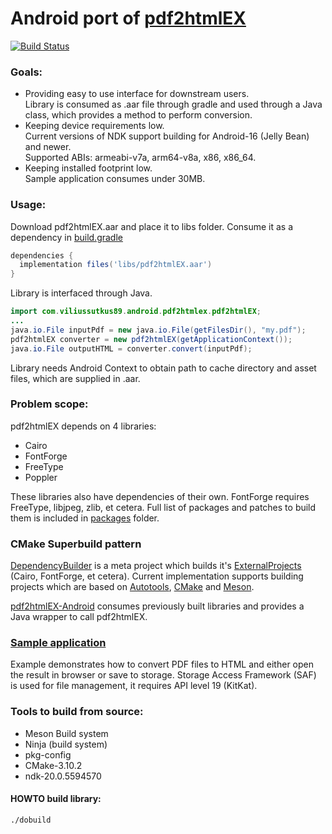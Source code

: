 # Android port of [pdf2htmlEX](https://github.com/pdf2htmlEX/pdf2htmlEX)

[![Build Status](https://travis-ci.org/ViliusSutkus89/pdf2htmlEX-Android.svg?branch=master)](https://travis-ci.org/ViliusSutkus89/pdf2htmlEX-Android)

### Goals:
* Providing easy to use interface for downstream users.  
Library is consumed as .aar file through gradle and used through a Java class, which provides a method to perform conversion.
* Keeping device requirements low.  
Current versions of NDK support building for Android-16 (Jelly Bean) and newer.  
Supported ABIs: armeabi-v7a, arm64-v8a, x86, x86_64.
* Keeping installed footprint low.  
Sample application consumes under 30MB.

### Usage:
Download pdf2htmlEX.aar and place it to libs folder.
Consume it as a dependency in [build.gradle](android-sample-app/app/build.gradle)

```gradle
dependencies {
  implementation files('libs/pdf2htmlEX.aar')
}
```

Library is interfaced through Java.
```Java
import com.viliussutkus89.android.pdf2htmlex.pdf2htmlEX;
...
java.io.File inputPdf = new java.io.File(getFilesDir(), "my.pdf");
pdf2htmlEX converter = new pdf2htmlEX(getApplicationContext());
java.io.File outputHTML = converter.convert(inputPdf);
```

Library needs Android Context to obtain path to cache directory and asset files, which are supplied in .aar.

### Problem scope:
pdf2htmlEX depends on 4 libraries:
* Cairo
* FontForge
* FreeType
* Poppler

These libraries also have dependencies of their own. FontForge requires FreeType, libjpeg, zlib, et cetera.
Full list of packages and patches to build them is included in [packages](/dependency-builder/src/main/cpp/packages/) folder.

### CMake Superbuild pattern
[DependencyBuilder](/dependency-builder/src/main/cpp/CMakeLists.txt) is a meta project which builds it's
[ExternalProjects](https://cmake.org/cmake/help/latest/module/ExternalProject.html) (Cairo, FontForge, et cetera).
Current implementation supports building projects which are based on [Autotools](/dependency-builder/src/main/cpp/EPAutotools.cmake), [CMake](/dependency-builder/src/main/cpp/EPCMake.cmake) and [Meson](/dependency-builder/src/main/cpp/EPMeson.cmake).

[pdf2htmlEX-Android](pdf2htmlEX/src/main/cpp/CMakeLists.txt) consumes previously built libraries and provides a Java wrapper to call pdf2htmlEX.

### [Sample application](/android-sample-app)
Example demonstrates how to convert PDF files to HTML and either open the result in browser or save to storage.
Storage Access Framework (SAF) is used for file management, it requires API level 19 (KitKat).

### Tools to build from source:
* Meson Build system
* Ninja (build system)
* pkg-config
* CMake-3.10.2
* ndk-20.0.5594570

#### HOWTO build library:
```sh
./dobuild
```
